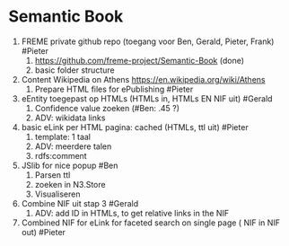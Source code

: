 # Semantic Book

1. FREME private github repo (toegang voor Ben, Gerald, Pieter, Frank) #Pieter
    1. https://github.com/freme-project/Semantic-Book (done)
    2. basic folder structure
2. Content Wikipedia on Athens https://en.wikipedia.org/wiki/Athens
    1. Prepare HTML files for ePublishing #Pieter
3. eEntity toegepast op HTMLs (HTMLs in, HTMLs EN NIF uit) #Gerald
    1. Confidence value zoeken (#Ben: .45 ?)
    2. ADV: wikidata links
4. basic eLink per HTML pagina: cached (HTMLs, ttl uit) #Pieter
    1. template: 1 taal
    2. ADV: meerdere talen
    3. rdfs:comment
5. JSlib for nice popup #Ben
    1. Parsen ttl
    2. zoeken in N3.Store
    3. Visualiseren
6. Combine NIF uit stap 3 #Gerald
    1. ADV: add ID in HTMLs, to get relative links in the NIF
7. Combined NIF for eLink for faceted search on single page ( NIF in NIF out) #Pieter
